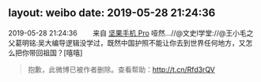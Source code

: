 layout: weibo
date: 2019-05-28 21:24:36
---
2019-05-28 21:24:36  &nbsp;&nbsp;&nbsp;&nbsp;&nbsp;&nbsp; 来自 <a href="http://app.weibo.com/t/feed/Z4AgP" rel="nofollow">坚果手机 Pro</a>
哑然…//@文史l学堂://@王小毛之父葛明铭:吴大编导逻辑没学过，既然中国护照不能让你去到世界任何地方，又怎么把你带回祖国？[嘻嘻]
>  抱歉，此微博已被作者删除。查看帮助：http://t.cn/Rfd3rQV
